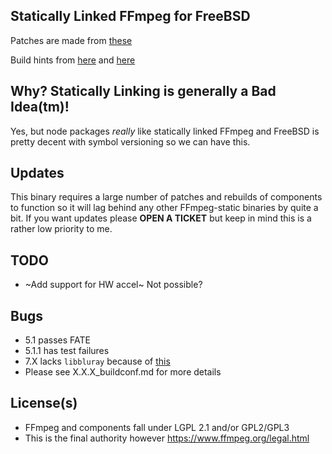 ## Statically Linked FFmpeg for FreeBSD

Patches are made from [these](https://www.freshports.org/multimedia/ffmpeg/)

Build hints from [here](https://github.com/zimbatm/ffmpeg-static) and [here](https://github.com/markus-perl/ffmpeg-build-script)

## Why? Statically Linking is generally a Bad Idea(tm)!
Yes, but node packages *really* like statically linked FFmpeg and FreeBSD is pretty decent with symbol versioning so we can have this.

## Updates

This binary requires a large number of patches and rebuilds of components to function so it will lag behind any other FFmpeg-static binaries by quite a bit. 
If you want updates please **OPEN A TICKET** but keep in mind this is a rather low priority to me.

## TODO

 - ~Add support for HW accel~ Not possible?
 
## Bugs

 - 5.1 passes FATE
 - 5.1.1 has test failures
 - 7.X lacks `libbluray` because of [this](https://code.videolan.org/videolan/libbluray/-/issues/43)
 - Please see X.X.X_buildconf.md for more details

## License(s)

 - FFmpeg and components fall under LGPL 2.1 and/or GPL2/GPL3
 - This is the final authority however https://www.ffmpeg.org/legal.html
